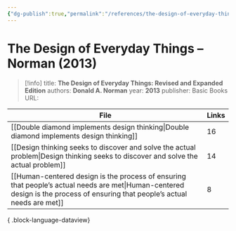 ```yaml
---
{"dg-publish":true,"permalink":"/references/the-design-of-everyday-things-norman-2013/"}
---
```



# The Design of Everyday Things – Norman (2013)

> [!info]
> title: **The Design of Everyday Things: Revised and Expanded Edition**
> authors: **Donald A. Norman**
> year: **2013**
> publisher: Basic Books
> URL: 



| File                                                                                                                                                                            | Links |
| ------------------------------------------------------------------------------------------------------------------------------------------------------------------------------- | ----- |
| [[Double diamond implements design thinking\|Double diamond implements design thinking]]                                                                                     | 16    |
| [[Design thinking seeks to discover and solve the actual problem\|Design thinking seeks to discover and solve the actual problem]]                                           | 14    |
| [[Human-centered design is the process of ensuring that people’s actual needs are met\|Human-centered design is the process of ensuring that people’s actual needs are met]] | 8     |

{ .block-language-dataview}
